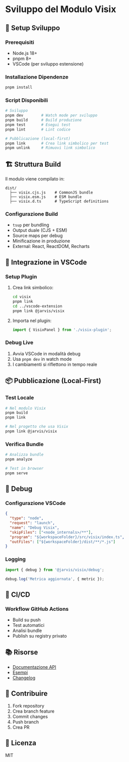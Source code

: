 # Sviluppo del Modulo Visix

## 🚀 Setup Sviluppo

### Prerequisiti
- Node.js 18+
- pnpm 8+
- VSCode (per sviluppo estensione)

### Installazione Dipendenze
```bash
pnpm install
```

### Script Disponibili
```bash
# Sviluppo
pnpm dev        # Watch mode per sviluppo
pnpm build      # Build produzione
pnpm test       # Esegui test
pnpm lint       # Lint codice

# Pubblicazione (local-first)
pnpm link       # Crea link simbolico per test
pnpm unlink     # Rimuovi link simbolico
```

## 🏗️ Struttura Build

Il modulo viene compilato in:
```
dist/
  ├── visix.cjs.js    # CommonJS bundle
  ├── visix.esm.js    # ESM bundle
  ├── visix.d.ts      # TypeScript definitions
```

### Configurazione Build
- `tsup` per bundling
- Output duale (CJS + ESM)
- Source maps per debug
- Minificazione in produzione
- External: React, ReactDOM, Recharts

## 🔌 Integrazione in VSCode

### Setup Plugin
1. Crea link simbolico:
   ```bash
   cd visix
   pnpm link
   cd ../vscode-extension
   pnpm link @jarvis/visix
   ```

2. Importa nel plugin:
   ```typescript
   import { VisixPanel } from './visix-plugin';
   ```

### Debug Live
1. Avvia VSCode in modalità debug
2. Usa `pnpm dev` in watch mode
3. I cambiamenti si riflettono in tempo reale

## 📦 Pubblicazione (Local-First)

### Test Locale
```bash
# Nel modulo Visix
pnpm build
pnpm link

# Nel progetto che usa Visix
pnpm link @jarvis/visix
```

### Verifica Bundle
```bash
# Analizza bundle
pnpm analyze

# Test in browser
pnpm serve
```

## 🐛 Debug

### Configurazione VSCode
```json
{
  "type": "node",
  "request": "launch",
  "name": "Debug Visix",
  "skipFiles": ["<node_internals>/**"],
  "program": "${workspaceFolder}/src/visix/index.ts",
  "outFiles": ["${workspaceFolder}/dist/**/*.js"]
}
```

### Logging
```typescript
import { debug } from '@jarvis/visix/debug';

debug.log('Metrica aggiornata', { metric });
```

## 🔄 CI/CD

### Workflow GitHub Actions
- Build su push
- Test automatici
- Analisi bundle
- Publish su registry privato

## 📚 Risorse

- [Documentazione API](API.md)
- [Esempi](examples/)
- [Changelog](CHANGELOG.md)

## 🤝 Contribuire

1. Fork repository
2. Crea branch feature
3. Commit changes
4. Push branch
5. Crea PR

## 📄 Licenza

MIT 